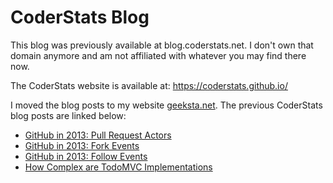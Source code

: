 # CoderStats Blog

This blog was previously available at blog.coderstats.net. I don't own that domain anymore and am not affiliated with whatever you may find there now.

The CoderStats website is available at: https://coderstats.github.io/

I moved the blog posts to my website [geeksta.net](https://geeksta.net/). The previous CoderStats blog posts are linked below:

* [GitHub in 2013: Pull Request Actors](https://geeksta.net/geeklog/github-pullrequest-actors-2013/)
* [GitHub in 2013: Fork Events](https://geeksta.net/geeklog/github-fork-events-2013/)
* [GitHub in 2013: Follow Events](https://geeksta.net/geeklog/github-follow-events-2013/)
* [How Complex are TodoMVC Implementations](https://geeksta.net/geeklog/todomvc-complexity/)
